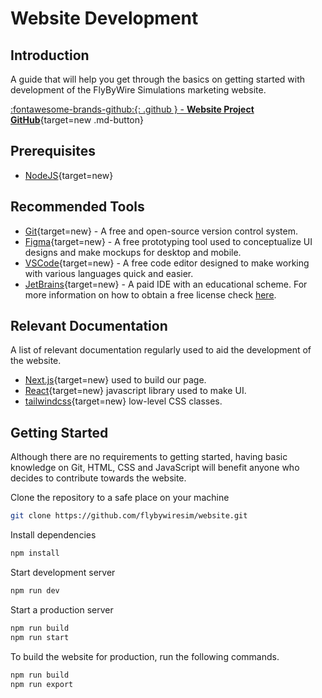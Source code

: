 # Website Development

## Introduction
A guide that will help you get through the basics on getting started with development of the FlyByWire Simulations marketing website.

 [:fontawesome-brands-github:{: .github } -  **Website Project GitHub**](https://github.com/flybywiresim/website){target=new .md-button}

## Prerequisites
- [NodeJS](https://nodejs.org/en/){target=new}

## Recommended Tools
- [Git](https://git-scm.com/){target=new} - A free and open-source version control system.
- [Figma](https://www.figma.com/){target=new} - A free prototyping tool used to conceptualize UI designs and make mockups for desktop and mobile.
- [VSCode](https://code.visualstudio.com/){target=new} - A free code editor designed to make working with various languages quick and easier.
- [JetBrains](https://www.jetbrains.com/){target=new} - A paid IDE with an educational scheme. For more information on how to obtain a free license check [here](https://www.jetbrains.com/edu-products/).

## Relevant Documentation
A list of relevant documentation regularly used to aid the development of the website.

- [Next.js](https://nextjs.org){target=new} used to build our page.
- [React](https://reactjs.org/){target=new} javascript library used to make UI.
- [tailwindcss](https://tailwindcss.com/){target=new} low-level CSS classes.

## Getting Started
Although there are no requirements to getting started, having basic knowledge on Git, HTML, CSS and JavaScript will benefit anyone who decides to contribute towards the website.

Clone the repository to a safe place on your machine
```sh
git clone https://github.com/flybywiresim/website.git
```

Install dependencies
```sh
npm install
```

Start development server
```sh
npm run dev
```

Start a production server
```sh
npm run build
npm run start
```
To build the website for production, run the following commands.
```sh
npm run build
npm run export
```
